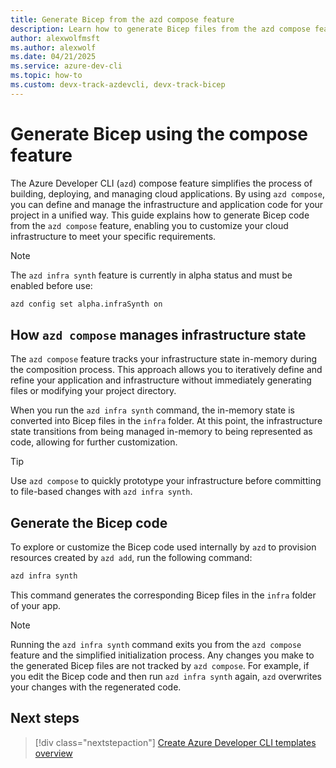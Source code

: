 ```yaml
---
title: Generate Bicep from the azd compose feature
description: Learn how to generate Bicep files from the azd compose feature to further customize your infrastructure
author: alexwolfmsft
ms.author: alexwolf
ms.date: 04/21/2025
ms.service: azure-dev-cli
ms.topic: how-to
ms.custom: devx-track-azdevcli, devx-track-bicep
---
```


# Generate Bicep using the compose feature

The Azure Developer CLI (`azd`) compose feature simplifies the process of building, deploying, and managing cloud applications. By using `azd compose`, you can define and manage the infrastructure and application code for your project in a unified way. This guide explains how to generate Bicep code from the `azd compose` feature, enabling you to customize your cloud infrastructure to meet your specific requirements.

> [!NOTE]
> The `azd infra synth` feature is currently in alpha status and must be enabled before use:
> ```bash
> azd config set alpha.infraSynth on
> ```

## How `azd compose` manages infrastructure state

The `azd compose` feature tracks your infrastructure state in-memory during the composition process. This approach allows you to iteratively define and refine your application and infrastructure without immediately generating files or modifying your project directory.

When you run the `azd infra synth` command, the in-memory state is converted into Bicep files in the `infra` folder. At this point, the infrastructure state transitions from being managed in-memory to being represented as code, allowing for further customization.

> [!TIP]
> Use `azd compose` to quickly prototype your infrastructure before committing to file-based changes with `azd infra synth`.

## Generate the Bicep code

To explore or customize the Bicep code used internally by `azd` to provision resources created by `azd add`, run the following command:

```bash
azd infra synth
```

This command generates the corresponding Bicep files in the `infra` folder of your app.

> [!NOTE]
> Running the `azd infra synth` command exits you from the `azd compose` feature and the simplified initialization process. Any changes you make to the generated Bicep files are not tracked by `azd compose`. For example, if you edit the Bicep code and then run `azd infra synth` again, `azd` overwrites your changes with the regenerated code.

## Next steps

> [!div class="nextstepaction"]
> [Create Azure Developer CLI templates overview](/azure/developer/azure-developer-cli/make-azd-compatible)
